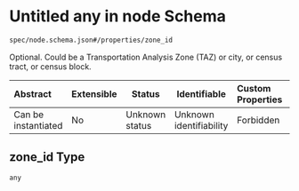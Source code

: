 # Untitled any in node Schema

```txt
spec/node.schema.json#/properties/zone_id
```

Optional. Could be a Transportation Analysis Zone (TAZ) or city, or census tract, or census block.


| Abstract            | Extensible | Status         | Identifiable            | Custom Properties | Additional Properties | Access Restrictions | Defined In                                                              |
| :------------------ | ---------- | -------------- | ----------------------- | :---------------- | --------------------- | ------------------- | ----------------------------------------------------------------------- |
| Can be instantiated | No         | Unknown status | Unknown identifiability | Forbidden         | Allowed               | none                | [node.schema.json\*](../../out/node.schema.json "open original schema") |

## zone_id Type

`any`
